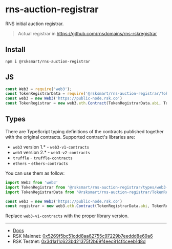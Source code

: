 # rns-auction-registrar

RNS initial auction registrar.

> Actual registrar in https://github.com/rnsdomains/rns-rskregistrar

## Install

```
npm i @rsksmart/rns-auction-registrar
```

## JS

```js
const Web3 = require('web3');
const TokenRegistrarData = require('@rsksmart/rns-auction-registrar/TokenRegistrarData.json');
const web3 = new Web3('https://public-node.rsk.co')
const TokenRegistrar = new web3.eth.Contract(TokenRegistrarData.abi, TokenRegistrarData.address.rskMainnet);
```

## Types

There are TypeScript typing definitions of the contracts published together with the original contracts. 
Supported contract's libraries are: 

* `web3` version 1.* - `web3-v1-contracts`
* `web3` version 2.* - `web3-v2-contracts`
* `truffle` - `truffle-contracts`
* `ethers` - `ethers-contracts`

You can use them as follow:

```typescript
import Web3 from 'web3'
import TokenRegistrar from '@rsksmart/rns-auction-registrar/types/web3-v1-contracts/TokenRegistrarData.d.ts'
import TokenRegistrarData from '@rsksmart/rns-auction-registrar/TokenRegistrarData.json'

const web3 = new Web3('https://public-node.rsk.co')
const registrar = new web3.eth.Contract(TokenRegistrarData.abi, TokenRegistrarData.address.rskMainnet) as TokenRegistrar
```

Replace `web3-v1-contracts` with the proper library version.

---

- [Docs](https://developers.rsk.co/rif/rns/architecture/Registrar/)
- RSK Mainnet: [0x5269f5bc51cdd8aa62755c97229b7eeddd8e69a6](https://explorer.rsk.co/address/0x5269f5bc51cdd8aa62755c97229b7eeddd8e69a6)
- RSK Testnet: [0x3d1a11c623bd21375f2b69f4eec814f4ceeb1d8d](https://explorer.testnet.rsk.co/address/0x3d1a11c623bd21375f2b69f4eec814f4ceeb1d8d)
